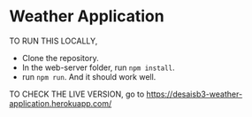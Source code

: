 # Weather Application

TO RUN THIS LOCALLY,
  -  Clone the repository.
  -  In the web-server folder, run `npm install`.
  -  run `npm run`. And it should work well.


TO CHECK THE LIVE VERSION, go to
https://desaisb3-weather-application.herokuapp.com/
